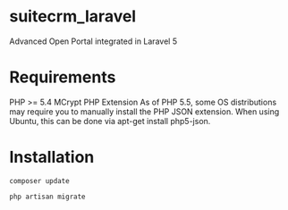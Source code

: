 # suitecrm_laravel
Advanced Open Portal integrated in Laravel 5

# Requirements
PHP >= 5.4
MCrypt PHP Extension
As of PHP 5.5, some OS distributions may require you to manually install the PHP JSON extension.
When using Ubuntu, this can be done via apt-get install php5-json.


# Installation
```
composer update
```

```
php artisan migrate
```

